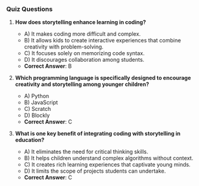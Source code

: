 ### Quiz Questions ###

1. **How does storytelling enhance learning in coding?**  
   - A) It makes coding more difficult and complex.  
   - B) It allows kids to create interactive experiences that combine creativity with problem-solving.  
   - C) It focuses solely on memorizing code syntax.  
   - D) It discourages collaboration among students.  
   - **Correct Answer**: B

2. **Which programming language is specifically designed to encourage creativity and storytelling among younger children?**  
   - A) Python  
   - B) JavaScript  
   - C) Scratch  
   - D) Blockly  
   - **Correct Answer**: C

3. **What is one key benefit of integrating coding with storytelling in education?**  
   - A) It eliminates the need for critical thinking skills.  
   - B) It helps children understand complex algorithms without context.  
   - C) It creates rich learning experiences that captivate young minds.  
   - D) It limits the scope of projects students can undertake.  
   - **Correct Answer**: C